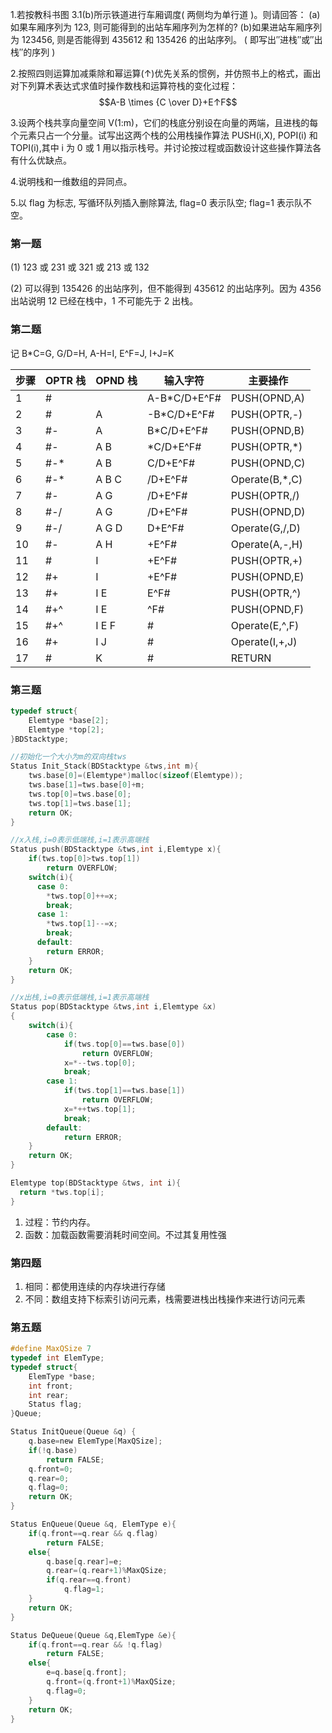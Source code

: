 1.若按教科书图 3.1(b)所示铁道进行车厢调度( 两侧均为单行道 )。则请回答： (a)如果车厢序列为 123, 则可能得到的出站车厢序列为怎样的? (b)如果进站车厢序列为 123456, 则是否能得到 435612 和 135426 的出站序列。 ( 即写出″进栈″或″出栈″的序列 )

2.按照四则运算加减乘除和幂运算(↑)优先关系的惯例，并仿照书上的格式，画出对下列算术表达式求值时操作数栈和运算符栈的变化过程： $$A-B \times {C \over D}+E↑F$$

3.设两个栈共享向量空间 V(1:m)，它们的栈底分别设在向量的两端，且进栈的每个元素只占一个分量。试写出这两个栈的公用栈操作算法 PUSH(i,X), POPI(i) 和 TOPI(i),其中 i 为 0 或 1 用以指示栈号。并讨论按过程或函数设计这些操作算法各有什么优缺点。

4.说明栈和一维数组的异同点。

5.以 flag 为标志, 写循环队列插入删除算法, flag=0 表示队空; flag=1 表示队不空。



### 第一题

(1) 123 或 231 或 321 或 213 或 132 

(2) 可以得到 135426 的出站序列，但不能得到 435612 的出站序列。因为 4356 出站说明 12 已经在栈中，1 不可能先于 2 出栈。

### 第二题


记 B*C=G, G/D=H, A-H=I, E^F=J, I+J=K

| 步骤   | OPTR 栈 | OPND 栈 | 输入字符         | 主要操作           |
| ---- | ------ | ------ | ------------ | -------------- |
| 1    | #      |        | A-B*C/D+E^F# | PUSH(OPND,A)   |
| 2    | #      | A      | -B*C/D+E^F#  | PUSH(OPTR,-)   |
| 3    | \#-    | A      | B*C/D+E^F#   | PUSH(OPND,B)   |
| 4    | \#-    | A B    | *C/D+E^F#    | PUSH(OPTR,*)   |
| 5    | \#-*   | A B    | C/D+E^F#     | PUSH(OPND,C)   |
| 6    | \#-*   | A B C  | /D+E^F#      | Operate(B,*,C) |
| 7    | \#-    | A G    | /D+E^F#      | PUSH(OPTR,/)   |
| 8    | \#-/   | A G    | /D+E^F#      | PUSH(OPND,D)   |
| 9    | \#-/   | A G D  | D+E^F#       | Operate(G,/,D) |
| 10   | \#-    | A H    | +E^F#        | Operate(A,-,H) |
| 11   | \#     | I      | +E^F#        | PUSH(OPTR,+)   |
| 12   | \#+    | I      | +E^F#        | PUSH(OPND,E)   |
| 13   | \#+    | I E    | E^F#         | PUSH(OPTR,^)   |
| 14   | \#+^   | I E    | ^F#          | PUSH(OPND,F)   |
| 15   | \#+^   | I E F  | \#           | Operate(E,^,F) |
| 16   | \#+    | I J    | \#           | Operate(I,+,J) |
| 17   | \#     | K      | \#           | RETURN         |



### 第三题

```c
typedef struct{
	Elemtype *base[2];
	Elemtype *top[2];
}BDStacktype;

//初始化一个大小为m的双向栈tws
Status Init_Stack(BDStacktype &tws,int m){
	tws.base[0]=(Elemtype*)malloc(sizeof(Elemtype));
	tws.base[1]=tws.base[0]+m;
	tws.top[0]=tws.base[0];
	tws.top[1]=tws.base[1];
	return OK;
}

//x入栈,i=0表示低端栈,i=1表示高端栈
Status push(BDStacktype &tws,int i,Elemtype x){
	if(tws.top[0]>tws.top[1])
		return OVERFLOW;
	switch(i){
      case 0:
       	*tws.top[0]++=x;
        break;
      case 1:
        *tws.top[1]--=x;
        break;
      default: 
        return ERROR;
	}
	return OK;
}

//x出栈,i=0表示低端栈,i=1表示高端栈
Status pop(BDStacktype &tws,int i,Elemtype &x)
{
	switch(i){
		case 0:
			if(tws.top[0]==tws.base[0])
				return OVERFLOW;
			x=*--tws.top[0];
			break;
		case 1:
			if(tws.top[1]==tws.base[1])
				return OVERFLOW;
			x=*++tws.top[1];
			break;
		default:
			return ERROR;
	}
	return OK;
}

Elemtype top(BDStacktype &tws, int i){
  return *tws.top[i];
}
```

1. 过程：节约内存。
2. 函数：加载函数需要消耗时间空间。不过其复用性强

### 第四题

1. 相同：都使用连续的内存块进行存储
2. 不同：数组支持下标索引访问元素，栈需要进栈出栈操作来进行访问元素



### 第五题

```C
#define MaxQSize 7
typedef int ElemType;
typedef struct{
	ElemType *base;
	int front;
	int rear;
	Status flag; 
}Queue;

Status InitQueue(Queue &q) {
	q.base=new ElemType[MaxQSize];
	if(!q.base) 
		return FALSE;
	q.front=0; 
	q.rear=0; 
	q.flag=0;
	return OK;
} 

Status EnQueue(Queue &q, ElemType e){
	if(q.front==q.rear && q.flag) 
		return FALSE;
	else{
		q.base[q.rear]=e;
		q.rear=(q.rear+1)%MaxQSize;
		if(q.rear==q.front)
			q.flag=1;
	} 
	return OK;
}

Status DeQueue(Queue &q,ElemType &e){
	if(q.front==q.rear && !q.flag)
		return FALSE; 
	else{
		e=q.base[q.front];
		q.front=(q.front+1)%MaxQSize;
		q.flag=0;
	} 
	return OK;
}
```

